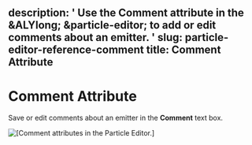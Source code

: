 description: ' Use the Comment attribute in the &ALYlong; &particle-editor; to add
  or edit comments about an emitter. '
slug: particle-editor-reference-comment
title: Comment Attribute
---
# Comment Attribute<a name="particle-editor-reference-comment"></a>

Save or edit comments about an emitter in the **Comment** text box\.

![\[Comment attributes in the Particle Editor.\]](/images/userguide/particles/particle-editor-comment.png)